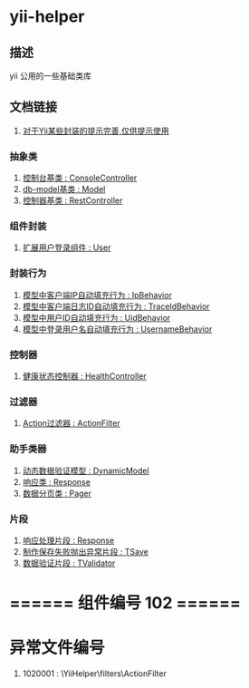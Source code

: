 # yii-helper
## 描述
yii 公用的一些基础类库

## 文档链接
1. [对于Yii某些封装的提示完善,仅供提示使用](doc/YiiHelper.md)

### 抽象类
1. [控制台基类 : ConsoleController](doc/abstracts/ConsoleController.md)
1. [db-model基类 : Model](doc/abstracts/Model.md)
1. [控制器基类 : RestController](doc/abstracts/RestController.md)


### 组件封装
1. [扩展用户登录组件 : User](doc/components/User.md)


### 封装行为
1. [模型中客户端IP自动填充行为 : IpBehavior](doc/behaviors/IpBehavior.md)
1. [模型中客户端日志ID自动填充行为 : TraceIdBehavior](doc/behaviors/TraceIdBehavior.md)
1. [模型中用户ID自动填充行为 : UidBehavior](doc/behaviors/UidBehavior.md)
1. [模型中登录用户名自动填充行为 : UsernameBehavior](doc/behaviors/UsernameBehavior.md)

### 控制器
1. [健康状态控制器 : HealthController](doc/controllers/HealthController.md)


### 过滤器
1. [Action过滤器 : ActionFilter](doc/filters/ActionFilter.md)


### 助手类器
1. [动态数据验证模型 : DynamicModel](doc/helpers/DynamicModel.md)
1. [响应类 : Response](doc/helpers/Response.md)
1. [数据分页类 : Pager](doc/helpers/Pager.md)


### 片段
1. [响应处理片段 : Response](doc/traits/TResponse.md)
1. [制作保存失败抛出异常片段 : TSave](doc/traits/TSave.md)
1. [数据验证片段 : TValidator](doc/traits/TValidator.md)


# ====== 组件编号 102 ======
# 异常文件编号
1. 1020001 : \YiiHelper\filters\ActionFilter